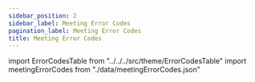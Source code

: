 ```yaml
---
sidebar_position: 2
sidebar_label: Meeting Error Codes
pagination_label: Meeting Error Codes
title: Meeting Error Codes
---
```


import ErrorCodesTable from "../../../src/theme/ErrorCodesTable"
import meetingErrorCodes from "./data/meetingErrorCodes.json"

<ErrorCodesTable errorCodes={meetingErrorCodes} />
